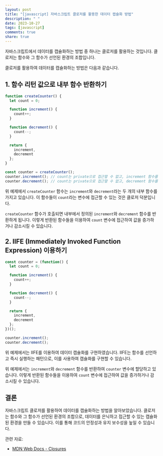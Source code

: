 ```yaml
---
layout: post
title: "[javascript] 자바스크립트 클로저를 활용한 데이터 캡슐화 방법"
description: " "
date: 2023-10-27
tags: [javascript]
comments: true
share: true
---
```


자바스크립트에서 데이터를 캡슐화하는 방법 중 하나는 클로저를 활용하는 것입니다. 클로저는 함수와 그 함수가 선언된 환경의 조합입니다. 

클로저를 활용하여 데이터를 캡슐화하는 방법은 다음과 같습니다.

## 1. 함수 리턴 값으로 내부 함수 반환하기

```javascript
function createCounter() {
  let count = 0;

  function increment() {
    count++;
  }

  function decrement() {
    count--;
  }

  return {
    increment,
    decrement
  };
}

const counter = createCounter();
counter.increment(); // count는 private으로 접근할 수 없고, increment 함수를 통해 증가됨
counter.decrement(); // count는 private으로 접근할 수 없고, decrement 함수를 통해 감소됨
```

위 예제에서 `createCounter` 함수는 `increment`와 `decrement`라는 두 개의 내부 함수를 가지고 있습니다. 이 함수들이 `count`라는 변수에 접근할 수 있는 것은 클로저 덕분입니다. 

`createCounter` 함수가 호출되면 내부에서 정의된 `increment`와 `decrement` 함수를 반환하게 됩니다. 이렇게 반환된 함수들을 이용하여 `count` 변수에 접근하여 값을 증가하거나 감소시킬 수 있습니다.

## 2. IIFE (Immediately Invoked Function Expression) 이용하기

```javascript
const counter = (function() {
  let count = 0;

  function increment() {
    count++;
  }

  function decrement() {
    count--;
  }

  return {
    increment,
    decrement
  };
})();

counter.increment();
counter.decrement();
```

위 예제에서는 IIFE를 이용하여 데이터 캡슐화를 구현하였습니다. IIFE는 함수를 선언하고 즉시 실행하는 패턴으로, 이를 사용하여 캡슐화를 구현할 수 있습니다. 

위 예제에서는 `increment`와 `decrement` 함수를 반환하여 `counter` 변수에 할당하고 있습니다. 이렇게 반환된 함수들을 이용하여 `count` 변수에 접근하여 값을 증가하거나 감소시킬 수 있습니다.

## 결론

자바스크립트 클로저를 활용하여 데이터를 캡슐화하는 방법을 알아보았습니다. 클로저는 함수와 그 함수가 선언된 환경의 조합으로, 데이터를 은닉하고 접근할 수 있는 캡슐화된 환경을 만들 수 있습니다. 이를 통해 코드의 안정성과 유지 보수성을 높일 수 있습니다.

관련 자료:
- [MDN Web Docs - Closures](https://developer.mozilla.org/en-US/docs/Web/JavaScript/Closures)
